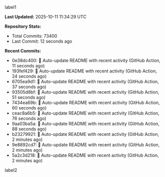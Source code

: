 
label1 
<!-- ACTIVITY_START -->
**Last Updated:** 2025-10-11 11:34:29 UTC

**Repository Stats:**
- Total Commits: 73400
- Last Commit: 12 seconds ago

**Recent Commits:**
- 0e38dc400: 🤖 Auto-update README with recent activity (GitHub Action, 11 seconds ago)
- 193fef429: 🤖 Auto-update README with recent activity (GitHub Action, 24 seconds ago)
- 6705ea9d1: 🤖 Auto-update README with recent activity (GitHub Action, 37 seconds ago)
- 93505d8bf: 🤖 Auto-update README with recent activity (GitHub Action, 51 seconds ago)
- 7434ea69b: 🤖 Auto-update README with recent activity (GitHub Action, 60 seconds ago)
- ceac8a6b5: 🤖 Auto-update README with recent activity (GitHub Action, 76 seconds ago)
- 9aa03ba5a: 🤖 Auto-update README with recent activity (GitHub Action, 88 seconds ago)
- b23279921: 🤖 Auto-update README with recent activity (GitHub Action, 2 minutes ago)
- 9e8892cd7: 🤖 Auto-update README with recent activity (GitHub Action, 2 minutes ago)
- 5a2c3d218: 🤖 Auto-update README with recent activity (GitHub Action, 2 minutes ago)
<!-- ACTIVITY_END -->

label2
